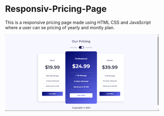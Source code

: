 # Responsiv-Pricing-Page

This is a responsive pricing page made using HTML CSS  and JavaScript where a user can se pricing of yearly and montly plan.

![Yearly Pricing](/images/pricing-monthly.png)